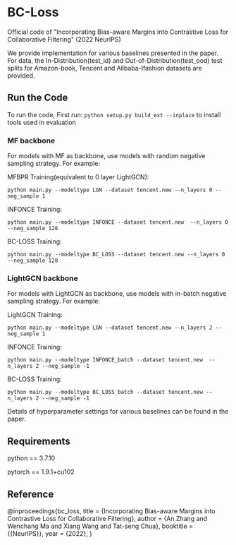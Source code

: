 # BC-Loss
Official code of "Incorporating Bias-aware Margins into Contrastive Loss for Collaborative Filtering" (2022 NeurIPS)

We provide implementation for various baselines presented in the paper. For data, the In-Distribution(test_id) and Out-of-Distribution(test_ood) test splits for Amazon-book, Tencent and Alibaba-Ifashion datasets are provided.

## Run the Code
To run the code, First run:
```python setup.py build_ext --inplace```
to install tools used in evaluation


### MF backbone
For models with MF as backbone, use models with random negative sampling strategy. For example:

MFBPR Training(equivalent to 0 layer LightGCN):

```python main.py --modeltype LGN --dataset tencent.new --n_layers 0 --neg_sample 1```

INFONCE Training:

```python main.py --modeltype INFONCE --dataset tencent.new  --n_layers 0 --neg_sample 128```

BC-LOSS Training:

```python main.py --modeltype BC_LOSS --dataset tencent.new --n_layers 0 --neg_sample 128```


### LightGCN backbone
For models with LightGCN as backbone, use models with in-batch negative sampling strategy. For example:

LightGCN Training:

```python main.py --modeltype LGN --dataset tencent.new --n_layers 2 --neg_sample 1```

INFONCE Training:

```python main.py --modeltype INFONCE_batch --dataset tencent.new  --n_layers 2 --neg_sample -1```

BC-LOSS Training:

```python main.py --modeltype BC_LOSS_batch --dataset tencent.new --n_layers 2 --neg_sample -1```

Details of hyperparameter settings for various baselines can be found in the paper.


## Requirements

python == 3.7.10

pytorch == 1.9.1+cu102


## Reference

@inproceedings{bc_loss,
      title     = {Incorporating Bias-aware Margins into Contrastive Loss for Collaborative Filtering},
      author    = {An Zhang and Wenchang Ma and Xiang Wang and Tat-seng Chua},
      booktitle = {{NeurIPS}},
      year      = {2022},
}










